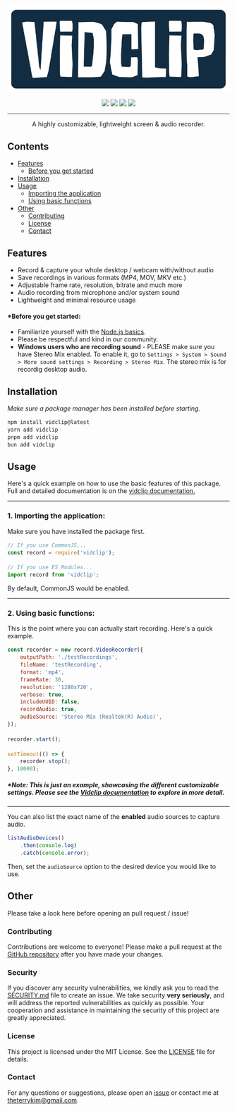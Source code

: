 <p align="center">
    <a href="https://github.com/realyoterry/vidclip"><img src="https://raw.githubusercontent.com/realyoterry/vidclip/main/public/vidclip.png" width="546"></img></a>
</p>

<p align="center">
    <a href="https://www.npmjs.com/package/vidclip"><img src="https://img.shields.io/npm/v/vidclip"></img></a>
    <a href="https://github.com/realyoterry/vidclip/blob/main/LICENSE"><img src="https://img.shields.io/github/license/realyoterry/vidclip"></img></a>
    <a href="https://npm-stat.com/charts.html?package=vidclip&from=2024-11-01"><img src="https://img.shields.io/npm/d18m/vidclip.svg?maxAge=3600"></img></a>
    <a href="https://github.com/realyoterry/vidclip/actions/workflows/nodejs.yml"><img src="https://github.com/realyoterry/vidclip/actions/workflows/nodejs.yml/badge.svg"></img></a>
</p>

---

<p align="center">A highly customizable, lightweight screen & audio recorder.</p>

## Contents

- [Features](#features)
    - [Before you get started](#before-you-get-started)
- [Installation](#installation)
- [Usage](#usage)
    - [Importing the application](#1-importing-the-application)
    - [Using basic functions](#2-using-basic-functions)
- [Other](#other)
    - [Contributing](#contributing)
    - [License](#license)
    - [Contact](#contact)

## Features

- Record & capture your whole desktop / webcam with/without audio
- Save recordings in various formats (MP4, MOV, MKV etc.)
- Adjustable frame rate, resolution, bitrate and much more
- Audio recording from microphone and/or system sound
- Lightweight and minimal resource usage

#### \*Before you get started:

- Familiarize yourself with the [Node.js basics](https://developer.mozilla.org/en-US/docs/Web/JavaScript).
- Please be respectful and kind in our community.
- **Windows users who are recording sound** - PLEASE make sure you have Stereo Mix enabled. To enable it, go to `Settings > System > Sound > More sound settings > Recording > Stereo Mix`. The stereo mix is for recordig desktop audio.

## Installation

_Make sure a package manager has been installed before starting._

```bash
npm install vidclip@latest
yarn add vidclip
pnpm add vidclip
bun add vidclip
```

## Usage

Here's a quick example on how to use the basic features of this package. Full and detailed documentation is on the [vidclip documentation.](https://vidclip.js.org)

---

### 1. Importing the application:

Make sure you have installed the package first.

```js
// If you use CommonJS...
const record = require('vidclip');

// If you use ES Modules...
import record from 'vidclip';
```

By default, CommonJS would be enabled.

---

### 2. Using basic functions:

This is the point where you can actually start recording. Here's a quick example.

```js
const recorder = new record.VideoRecorder({
    outputPath: './testRecordings',
    fileName: 'testRecording',
    format: 'mp4',
    frameRate: 30,
    resolution: '1280x720',
    verbose: true,
    includeUUID: false,
    recordAudio: true,
    audioSource: 'Stereo Mix (Realtek(R) Audio)',
});

recorder.start();

setTimeout(() => {
    recorder.stop();
}, 10000);
```

##### *Note: This is just an example, showcasing the different customizable settings. Please see the [Vidclip documentation](https://vidclip.js.org) to explore in more detail.

---

You can also list the exact name of the **enabled** audio sources to capture audio.

```js
listAudioDevices()
    .then(console.log)
    .catch(console.error);
```

Then, set the `audioSource` option to the desired device you would like to use.

## Other

Please take a look here before opening an pull request / issue!

### Contributing

Contributions are welcome to everyone! Please make a pull request at the [GitHub repository](https://github.com/realyoterry/vidclip) after you have made your changes.

### Security

If you discover any security vulnerabilities, we kindly ask you to read the [SECURITY.md](https://github.com/realyoterry/vidclip/blob/main/SECURITY.md) file to create an issue. We take security **very seriously**, and will address the reported vulnerabilities as quickly as possible. Your cooperation and assistance in maintaining the security of this project are greatly appreciated.

### License

This project is licensed under the MIT License. See the [LICENSE](https://github.com/realyoterry/vidclip/blob/main/LICENSE) file for details.

### Contact

For any questions or suggestions, please open an [issue](https://github.com/realyoterry/vidclip/issues) or contact me at [theterrykim@gmail.com](mailto:theterrykim@gmail.com).
